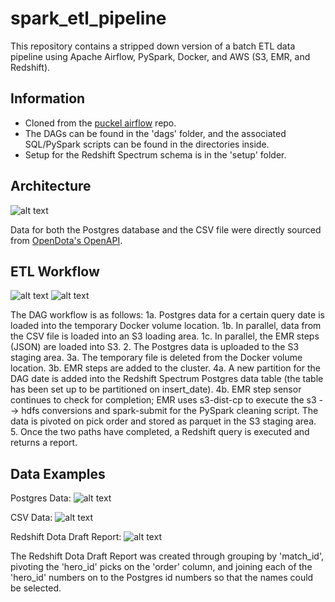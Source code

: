 # spark_etl_pipeline
This repository contains a stripped down version of a batch ETL data pipeline using Apache Airflow, PySpark, Docker, and AWS (S3, EMR, and Redshift).

## Information

* Cloned from the [puckel airflow](https://github.com/puckel/docker-airflow) repo.
* The DAGs can be found in the 'dags' folder, and the associated SQL/PySpark scripts can be found in the directories inside.
* Setup for the Redshift Spectrum schema is in the 'setup' folder.

## Architecture

![alt text](https://github.com/rrctx/spark_etl_pipeline/blob/master/README_images/architecture.png?raw=true)

Data for both the Postgres database and the CSV file were directly sourced from [OpenDota's OpenAPI](https://docs.opendota.com/).

## ETL Workflow

![alt text](https://github.com/rrctx/spark_etl_pipeline/blob/master/README_images/ETLflowoperators.png?raw=true)
![alt text](https://github.com/rrctx/spark_etl_pipeline/blob/master/README_images/ETLflow.png?raw=true)

The DAG workflow is as follows:
1a. Postgres data for a certain query date is loaded into the temporary Docker volume location.
1b. In parallel, data from the CSV file is loaded into an S3 loading area.
1c. In parallel, the EMR steps (JSON) are loaded into S3.
2. The Postgres data is uploaded to the S3 staging area.
3a. The temporary file is deleted from the Docker volume location.
3b. EMR steps are added to the cluster.
4a. A new partition for the DAG date is added into the Redshift Spectrum Postgres data table (the table has been set up to be partitioned on insert_date).
4b. EMR step sensor continues to check for completion; EMR uses s3-dist-cp to execute the s3 --> hdfs conversions and spark-submit for the PySpark cleaning script. The data is pivoted on pick order and stored as parquet in the S3 staging area.
5. Once the two paths have completed, a Redshift query is executed and returns a report.

## Data Examples

Postgres Data: 
![alt text](https://github.com/rrctx/spark_etl_pipeline/blob/master/README_images/heroesdmexample.png?raw=true)

CSV Data:
![alt text](https://github.com/rrctx/spark_etl_pipeline/blob/master/README_images/draftexample.png?raw=true)

Redshift Dota Draft Report:
![alt text](https://github.com/rrctx/spark_etl_pipeline/blob/master/README_images/dotadraftreportexample.png)

The Redshift Dota Draft Report was created through grouping by 'match_id', pivoting the 'hero_id' picks on the 'order' column, and joining each of the 'hero_id' numbers on to the Postgres id numbers so that the names could be selected.
